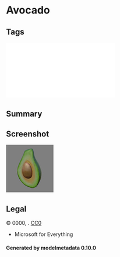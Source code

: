 # Avocado

## Tags

![sharable](./README-sharable.md)

## Summary

 

## Screenshot

![screenshot](screenshot/screenshot.jpg)

## Legal

&copy; 0000, . [CC0](https://creativecommons.org/publicdomain/zero/1.0/legalcode)

 - Microsoft for Everything

#### Generated by modelmetadata 0.10.0
